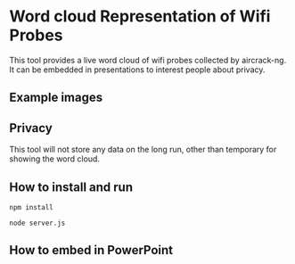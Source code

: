 # Word cloud Representation of Wifi Probes

This tool provides a live word cloud of wifi probes collected by aircrack-ng.
It can be embedded in presentations to interest people about privacy.


## Example images


## Privacy

This tool will not store any data on the long run, other than temporary for showing the word cloud.

## How to install and run
``npm install``

``node server.js``

## How to embed in PowerPoint

